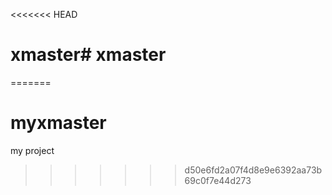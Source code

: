 <<<<<<< HEAD
# xmaster# xmaster
=======
# myxmaster
my project
>>>>>>> d50e6fd2a07f4d8e9e6392aa73b69c0f7e44d273
